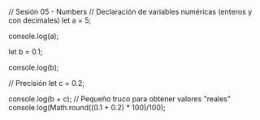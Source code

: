 

// Sesión 05 - Numbers
// Declaración de variables numéricas (enteros y con decimales)
let a = 5;

console.log(a);

let b = 0.1;

console.log(b);

// Precisión
let c = 0.2;

console.log(b + c);
// Pequeño truco para obtener valores "reales"
console.log(Math.round((0.1 + 0.2) * 100)/100);